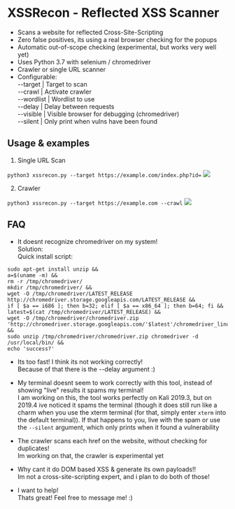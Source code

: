 # XSSRecon - Reflected XSS Scanner


* Scans a website for reflected Cross-Site-Scripting
* Zero false positives, its using a real browser checking for the popups
* Automatic out-of-scope checking (experimental, but works very well yet)
* Uses Python 3.7 with selenium / chromedriver
* Crawler or single URL scanner
* Configurable:   
--target | Target to scan   
--crawl | Activate crawler   
--wordlist | Wordlist to use   
--delay | Delay between requests   
--visible | Visible browser for debugging (chromedriver)   
--silent | Only print when vulns have been found   

## Usage & examples

1. Single URL Scan

`
python3 xssrecon.py --target https://example.com/index.php?id=
`
![](xssrecon_singleurl.gif)   

2. Crawler   

`
python3 xssrecon.py --target https://example.com --crawl
`
![](xssrecon3.gif)   

## FAQ   
* It doesnt recognize chromedriver on my system!   
Solution:   
Quick install script:
```
sudo apt-get install unzip &&
a=$(uname -m) &&
rm -r /tmp/chromedriver/
mkdir /tmp/chromedriver/ &&
wget -O /tmp/chromedriver/LATEST_RELEASE http://chromedriver.storage.googleapis.com/LATEST_RELEASE &&
if [ $a == i686 ]; then b=32; elif [ $a == x86_64 ]; then b=64; fi &&
latest=$(cat /tmp/chromedriver/LATEST_RELEASE) &&
wget -O /tmp/chromedriver/chromedriver.zip 'http://chromedriver.storage.googleapis.com/'$latest'/chromedriver_linux'$b'.zip' &&
sudo unzip /tmp/chromedriver/chromedriver.zip chromedriver -d /usr/local/bin/ &&
echo 'success?'   
```


* Its too fast! I think its not working correctly!   
Because of that there is the --delay argument :)

* My terminal doesnt seem to work correctly with this tool, instead of showing "live" results it spams my terminal!   
I am working on this, the tool works perfectly on Kali 2019.3, but on 2019.4 ive noticed it spams the terminal (though it does still run like a charm when you use the xterm terminal (for that, simply enter `xterm` into the default terminal)).
If that happens to you, live with the spam or use the `--silent` argument, which only prints when it found a vulnerability

* The crawler scans each href on the website, without checking for duplicates!   
Im working on that, the crawler is experimental yet

* Why cant it do DOM based XSS & generate its own payloads!!   
Im not a cross-site-scripting expert, and i plan to do both of those!

* I want to help!   
Thats great! Feel free to message me! :)
